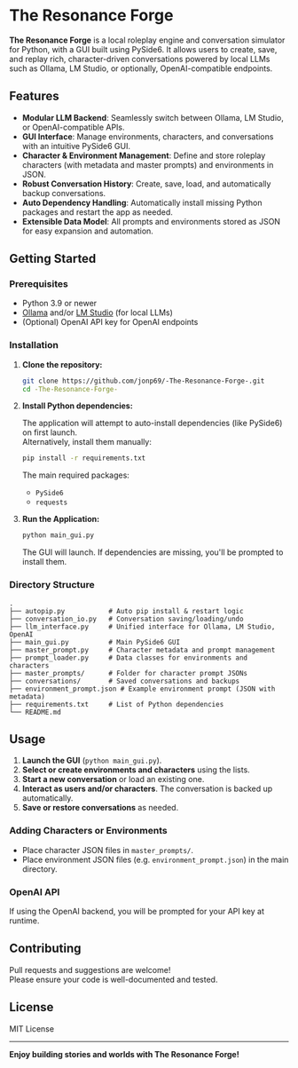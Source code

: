 # The Resonance Forge

**The Resonance Forge** is a local roleplay engine and conversation simulator for Python, with a GUI built using PySide6. It allows users to create, save, and replay rich, character-driven conversations powered by local LLMs such as Ollama, LM Studio, or optionally, OpenAI-compatible endpoints.

## Features

- **Modular LLM Backend**: Seamlessly switch between Ollama, LM Studio, or OpenAI-compatible APIs.
- **GUI Interface**: Manage environments, characters, and conversations with an intuitive PySide6 GUI.
- **Character & Environment Management**: Define and store roleplay characters (with metadata and master prompts) and environments in JSON.
- **Robust Conversation History**: Create, save, load, and automatically backup conversations.
- **Auto Dependency Handling**: Automatically install missing Python packages and restart the app as needed.
- **Extensible Data Model**: All prompts and environments stored as JSON for easy expansion and automation.

## Getting Started

### Prerequisites

- Python 3.9 or newer
- [Ollama](https://ollama.com/) and/or [LM Studio](https://lmstudio.ai/) (for local LLMs)
- (Optional) OpenAI API key for OpenAI endpoints

### Installation

1. **Clone the repository:**

   ```bash
   git clone https://github.com/jonp69/-The-Resonance-Forge-.git
   cd -The-Resonance-Forge-
   ```

2. **Install Python dependencies:**

   The application will attempt to auto-install dependencies (like PySide6) on first launch.  
   Alternatively, install them manually:

   ```bash
   pip install -r requirements.txt
   ```

   The main required packages:
   - `PySide6`
   - `requests`

3. **Run the Application:**

   ```bash
   python main_gui.py
   ```

   The GUI will launch. If dependencies are missing, you'll be prompted to install them.

### Directory Structure

```
.
├── autopip.py           # Auto pip install & restart logic
├── conversation_io.py   # Conversation saving/loading/undo
├── llm_interface.py     # Unified interface for Ollama, LM Studio, OpenAI
├── main_gui.py          # Main PySide6 GUI
├── master_prompt.py     # Character metadata and prompt management
├── prompt_loader.py     # Data classes for environments and characters
├── master_prompts/      # Folder for character prompt JSONs
├── conversations/       # Saved conversations and backups
├── environment_prompt.json # Example environment prompt (JSON with metadata)
├── requirements.txt     # List of Python dependencies
└── README.md
```

## Usage

1. **Launch the GUI** (`python main_gui.py`).
2. **Select or create environments and characters** using the lists.
3. **Start a new conversation** or load an existing one.
4. **Interact as users and/or characters**. The conversation is backed up automatically.
5. **Save or restore conversations** as needed.

### Adding Characters or Environments

- Place character JSON files in `master_prompts/`.
- Place environment JSON files (e.g. `environment_prompt.json`) in the main directory.

### OpenAI API

If using the OpenAI backend, you will be prompted for your API key at runtime.

## Contributing

Pull requests and suggestions are welcome!  
Please ensure your code is well-documented and tested.

## License

MIT License

---

**Enjoy building stories and worlds with The Resonance Forge!**